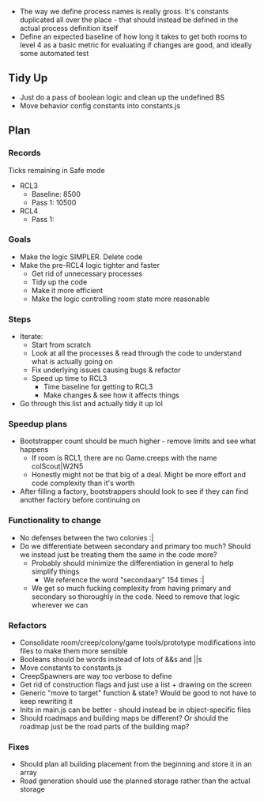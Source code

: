 - The way we define process names is really gross.  It's constants duplicated all over the place - that should instead be defined in the actual process definition itself
- Define an expected baseline of how long it takes to get both rooms to level 4 as a basic metric for evaluating if changes are good, and ideally some automated test


## Tidy Up
- Just do a pass of boolean logic and clean up the undefined BS
- Move behavior config constants into constants.js

## Plan

### Records
Ticks remaining in Safe mode
- RCL3 
    - Baseline: 8500
    - Pass 1: 10500
- RCL4
    - Pass 1:


### Goals
- Make the logic SIMPLER.  Delete code
- Make the pre-RCL4 logic tighter and faster
    - Get rid of unnecessary processes
    - Tidy up the code
    - Make it more efficient
    - Make the logic controlling room state more reasonable

### Steps
- Iterate:
    - Start from scratch
    - Look at all the processes & read through the code to understand what is actually going on
    - Fix underlying issues causing bugs & refactor
    - Speed up time to RCL3
        - Time baseline for getting to RCL3
        - Make changes & see how it affects things
- Go through this list and actually tidy it up lol

### Speedup plans
- Bootstrapper count should be much higher - remove limits and see what happens
    - If room is RCL1, there are no Game.creeps with the name colScout|W2N5
    - Honestly might not be that big of a deal.  Might be more effort and code complexity than it's worth
- After filling a factory, bootstrappers should look to see if they can find another factory before continuing on

### Functionality to change
- No defenses between the two colonies :|
- Do we differentiate between secondary and primary too much? Should we instead just be treating them the same in the code more?
    - Probably should minimize the differentiation in general to help simplify things
        - We reference the word "secondaary" 154 times :|
    - We get so much fucking complexity from having primary and secondary so thoroughly in the code.  Need to remove that logic wherever we can

### Refactors
- Consolidate room/creep/colony/game tools/prototype modifications into files to make them more sensible
- Booleans should be words instead of lots of &&s and ||s
- Move constants to constants.js
- CreepSpawners are way too verbose to define
- Get rid of construction flags and just use a list + drawing on the screen
- Generic "move to target" function & state?  Would be good to not have to keep rewriting it
- Inits in main.js can be better - should instead be in object-specific files
- Should roadmaps and building maps be different?  Or should the roadmap just be the road parts of the building map?

### Fixes
- Should plan all building placement from the beginning and store it in an array
- Road generation should use the planned storage rather than the actual storage